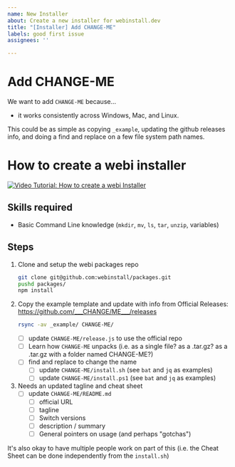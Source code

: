 ```yaml
---
name: New Installer
about: Create a new installer for webinstall.dev
title: "[Installer] Add CHANGE-ME"
labels: good first issue
assignees: ''

---
```


# Add CHANGE-ME

We want to add `CHANGE-ME` because...

- it works consistently across Windows, Mac, and Linux.

This could be as simple as copying `_example`, updating the github releases
info, and doing a find and replace on a few file system path names.

# How to create a webi installer

[![Video Tutorial: How to create a webi Installer](https://user-images.githubusercontent.com/122831/91064908-17f28100-e5ed-11ea-9cf0-ab3363cdf4f8.jpeg)](https://youtu.be/RDLyJtiyQHA)

## Skills required

- Basic Command Line knowledge (`mkdir`, `mv`, `ls`, `tar`, `unzip`, variables)

## Steps

1. Clone and setup the webi packages repo
   ```bash
   git clone git@github.com:webinstall/packages.git
   pushd packages/
   npm install
   ```
2. Copy the example template and update with info from Official Releases:
   <https://github.com/___CHANGE/ME___/releases>
   ```bash
   rsync -av _example/ CHANGE-ME/
   ```
   - [ ] update `CHANGE-ME/release.js` to use the official repo
   - [ ] Learn how `CHANGE-ME` unpacks (i.e. as a single file? as a .tar.gz? as
         a .tar.gz with a folder named CHANGE-ME?)
   - [ ] find and replace to change the name
     - [ ] update `CHANGE-ME/install.sh` (see `bat` and `jq` as examples)
     - [ ] update `CHANGE-ME/install.ps1` (see `bat` and `jq` as examples)
3. Needs an updated tagline and cheat sheet
   - [ ] update `CHANGE-ME/README.md`
     - [ ] official URL
     - [ ] tagline
     - [ ] Switch versions
     - [ ] description / summary
     - [ ] General pointers on usage (and perhaps "gotchas")

It's also okay to have multiple people work on part of this (i.e. the Cheat
Sheet can be done independently from the `install.sh`)
